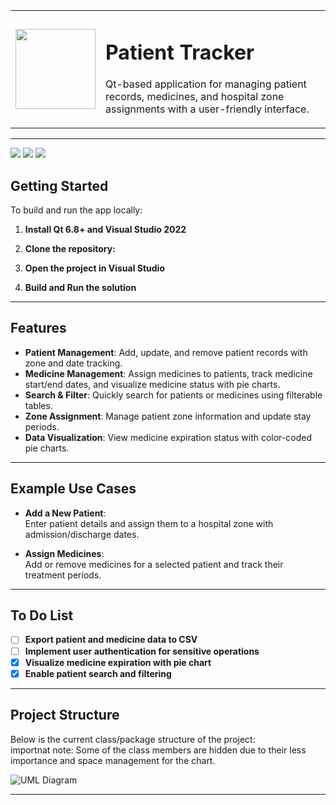 <table>
  <tr>
    <td>

<img src="./PatientTracker/Resources/PatientTracker.ico" width="128"/>
    </td>
    <td>

# Patient Tracker

Qt-based application for managing patient records, medicines, and hospital zone assignments with a user-friendly interface.
    </td>
  </tr>
</table>

---

<img src="https://www.dropbox.com/scl/fi/jt30u482cndh9t3can8w3/PatientTracker_banner.JPG?rlkey=iggtewo401c4glpn72bslf05e&raw=1"/>
<img src="https://www.dropbox.com/scl/fi/2v3meu4lrpcnvyd9ckwtd/PatientTracker_banner2.JPG?rlkey=u76c0d4trz5km4f2gmjdl546e&raw=1"/>
<img src="https://www.dropbox.com/scl/fi/iikd7mms1amhf5ievcjvb/PatientTracker_banner3.JPG?rlkey=wt4zts2imettx7wemoryo40li&raw=1"/>

## Getting Started

To build and run the app locally:

1. **Install Qt 6.8+ and Visual Studio 2022**

2. **Clone the repository:**

3. **Open the project in Visual Studio**

4. **Build and Run the solution**

---

## Features

- **Patient Management**: Add, update, and remove patient records with zone and date tracking.
- **Medicine Management**: Assign medicines to patients, track medicine start/end dates, and visualize medicine status with pie charts.
- **Search & Filter**: Quickly search for patients or medicines using filterable tables.
- **Zone Assignment**: Manage patient zone information and update stay periods.
- **Data Visualization**: View medicine expiration status with color-coded pie charts.

---

## Example Use Cases

- **Add a New Patient**:  
  Enter patient details and assign them to a hospital zone with admission/discharge dates.

- **Assign Medicines**:  
  Add or remove medicines for a selected patient and track their treatment periods.

---

## To Do List

- [ ] **Export patient and medicine data to CSV**
- [ ] **Implement user authentication for sensitive operations**
- [x] **Visualize medicine expiration with pie chart**
- [x] **Enable patient search and filtering**

---

## Project Structure

Below is the current class/package structure of the project:  
importnat note: Some of the class members are hidden due to their less importance and space management for the chart.

![UML Diagram](https://raw.githubusercontent.com/gist/onurtas1993/db9f1aadcb3adab9f1cd4ff37f220193/raw/e21decaef15d0325d4e771f53957bf106747bbb4/uml.svg)

---
